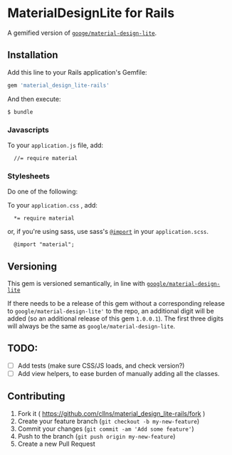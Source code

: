 # MaterialDesignLite for Rails

A gemified version of
[`googe/material-design-lite`](https://github.com/google/material-design-lite).

## Installation

Add this line to your Rails application's Gemfile:

```ruby
gem 'material_design_lite-rails'
```

And then execute:

    $ bundle

### Javascripts

To your `application.js` file, add:

```
  //= require material
```

### Stylesheets

Do one of the following:

To your `application.css` , add:
```
  *= require material
```

or, if you're using sass, use sass's
[`@import`](https://github.com/rails/sass-rails#important-note)
in your `application.scss`.

```
  @import "material";
```

## Versioning

This gem is versioned semantically,
in line with
[`google/material-design-lite`](https://github.com/google/material-design-lite)

If there needs to be a release of this gem without a corresponding release to
`google/material-design-lite'` to the repo, an additional digit will be added
(so an additional release of this gem `1.0.0.1`).
The first three digits will always be the same as `google/material-design-lite`.

## TODO:

- [ ] Add tests (make sure CSS/JS loads, and check version?)
- [ ] Add view helpers, to ease burden of manually adding all the classes.

## Contributing

1. Fork it ( https://github.com/cllns/material_design_lite-rails/fork )
2. Create your feature branch (`git checkout -b my-new-feature`)
3. Commit your changes (`git commit -am 'Add some feature'`)
4. Push to the branch (`git push origin my-new-feature`)
5. Create a new Pull Request
